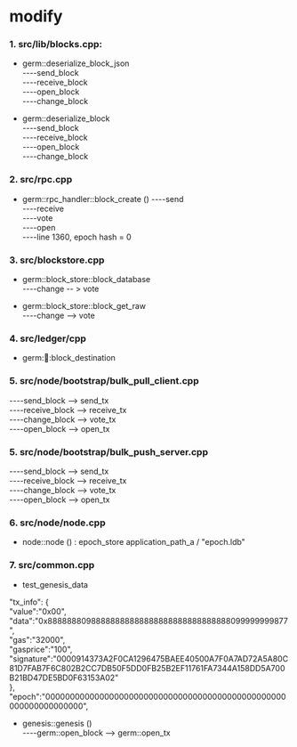 # modify


### 1. src/lib/blocks.cpp:

+ germ::deserialize_block_json    
----send_block    
----receive_block    
----open_block    
----change_block    

+ germ::deserialize_block         
----send_block    
----receive_block    
----open_block   
----change_block    


### 2. src/rpc.cpp

+ germ::rpc_handler::block_create () 
----send    
----receive     
----vote    
----open    
----line 1360, epoch hash = 0   


### 3. src/blockstore.cpp      

+ germ::block_store::block_database    
----change -- > vote    


+ germ::block_store::block_get_raw  
----change --> vote   


### 4. src/ledger/cpp    
  
+ germ::ledger::block_destination    


### 5. src/node/bootstrap/bulk_pull_client.cpp   
----send_block --> send_tx    
----receive_block --> receive_tx     
----change_block --> vote_tx     
----open_block --> open_tx     

### 5. src/node/bootstrap/bulk_push_server.cpp   
----send_block --> send_tx    
----receive_block --> receive_tx     
----change_block --> vote_tx     
----open_block --> open_tx     


### 6. src/node/node.cpp
+ node::node () : epoch_store
application_path_a / "epoch.ldb"      


### 7. src/common.cpp    
+ test_genesis_data    

"tx_info": {               
        "value":"0x00",        
        "data":"0x88888880988888888888888888888888888888099999999877",    
        "gas":"32000",    
        "gasprice":"100",     
        "signature":"0000914373A2F0CA1296475BAEE40500A7F0A7AD72A5A80C81D7FAB7F6C802B2CC7DB50F5DD0FB25B2EF11761FA7344A158DD5A700B21BD47DE5BD0F63153A02"    
    },     
    "epoch":"0000000000000000000000000000000000000000000000000000000000000000",          

+ genesis::genesis ()    
----germ::open_block --> germ::open_tx   

    
    
            
    
    
   

  
